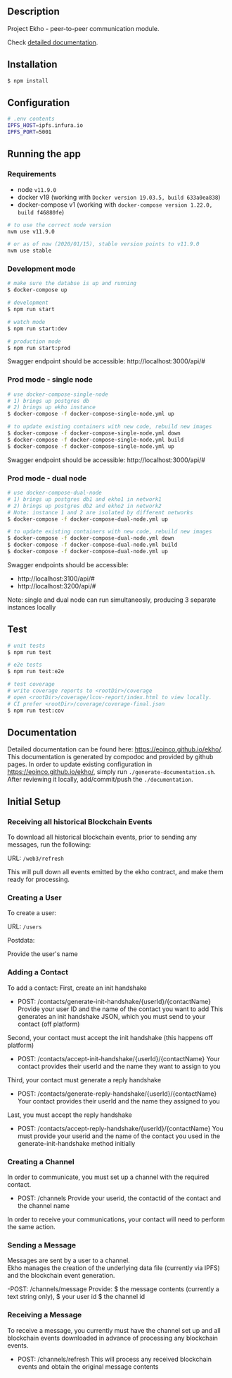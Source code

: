 ## Description

Project Ekho - peer-to-peer communication module.

Check [detailed documentation](https://consensys.github.io/ekho/).

## Installation

```bash
$ npm install
```

## Configuration

```bash
# .env contents
IPFS_HOST=ipfs.infura.io
IPFS_PORT=5001
```

## Running the app

### Requirements

- node `v11.9.0`
- docker v19 (working with `Docker version 19.03.5, build 633a0ea838`)
- docker-compose v1 (working with `docker-compose version 1.22.0, build f46880fe`)

```bash
# to use the correct node version
nvm use v11.9.0

# or as of now (2020/01/15), stable version points to v11.9.0
nvm use stable
```

### Development mode

```bash
# make sure the databse is up and running
$ docker-compose up

# development
$ npm run start

# watch mode
$ npm run start:dev

# production mode
$ npm run start:prod
```

Swagger endpoint should be accessible: http://localhost:3000/api/#

### Prod mode - single node

```bash
# use docker-compose-single-node
# 1) brings up postgres db
# 2) brings up ekho instance
$ docker-compose -f docker-compose-single-node.yml up

# to update existing containers with new code, rebuild new images
$ docker-compose -f docker-compose-single-node.yml down
$ docker-compose -f docker-compose-single-node.yml build
$ docker-compose -f docker-compose-single-node.yml up
```

Swagger endpoint should be accessible: http://localhost:3000/api/#

### Prod mode - dual node

```bash
# use docker-compose-dual-node
# 1) brings up postgres db1 and ekho1 in network1
# 2) brings up postgres db2 and ekho2 in network2
# Note: instance 1 and 2 are isolated by different networks
$ docker-compose -f docker-compose-dual-node.yml up

# to update existing containers with new code, rebuild new images
$ docker-compose -f docker-compose-dual-node.yml down
$ docker-compose -f docker-compose-dual-node.yml build
$ docker-compose -f docker-compose-dual-node.yml up
```

Swagger endpoints should be accessible:

- http://localhost:3100/api/#
- http://localhost:3200/api/#

Note: single and dual node can run simultaneosly, producing 3 separate instances locally

## Test

```bash
# unit tests
$ npm run test

# e2e tests
$ npm run test:e2e

# test coverage
# write coverage reports to <rootDir>/coverage
# open <rootDir>/coverage/lcov-report/index.html to view locally.
# CI prefer <rootDir>/coverage/coverage-final.json
$ npm run test:cov
```

## Documentation

Detailed documentation can be found here: https://eoinco.github.io/ekho/.
This documentation is generated by compodoc and provided by github pages.
In order to update existing configuration in https://eoinco.github.io/ekho/,
simply run `./generate-documentation.sh`.
After reviewing it locally, add/commit/push the `./documentation`.

## Initial Setup

### Receiving all historical Blockchain Events

To download all historical blockchain events, prior to sending any messages, run the following:

URL: `/web3/refresh`

This will pull down all events emitted by the ekho contract, and make them ready for processing.

### Creating a User

To create a user:

URL: `/users`

Postdata:

Provide the user's name

### Adding a Contact

To add a contact:
First, create an init handshake

- POST: /contacts/generate-init-handshake/{userId}/{contactName}
  Provide your user ID and the name of the contact you want to add
  This generates an init handshake JSON, which you must send to your contact (off platform)

Second, your contact must accept the init handshake (this happens off platform)

- POST: /contacts/accept-init-handshake/{userId}/{contactName}
  Your contact provides their userId and the name they want to assign to you

Third, your contact must generate a reply handshake

- POST: /contacts/generate-reply-handshake/{userId}/{contactName}
  Your contact provides their userId and the name they assigned to you

Last, you must accept the reply handshake

- POST: /contacts/accept-reply-handshake/{userId}/{contactName}
  You must provide your userid and the name of the contact you used in the generate-init-handshake method initially

### Creating a Channel

In order to communicate, you must set up a channel with the required contact.

- POST: /channels
  Provide your userid, the contactid of the contact and the channel name

In order to receive your communications, your contact will need to perform the same action.

### Sending a Message

Messages are sent by a user to a channel.  
Ekho manages the creation of the underlying data file (currently via IPFS) and the blockchain event generation.

-POST: /channels/message
Provide:
$ the message contents (currently a text string only),
$ your user id
\$ the channel id

### Receiving a Message

To receive a message, you currently must have the channel set up and all blockchain events downloaded in advance of processing any blockchain events.

- POST: /channels/refresh
  This will process any received blockchain events and obtain the original message contents
